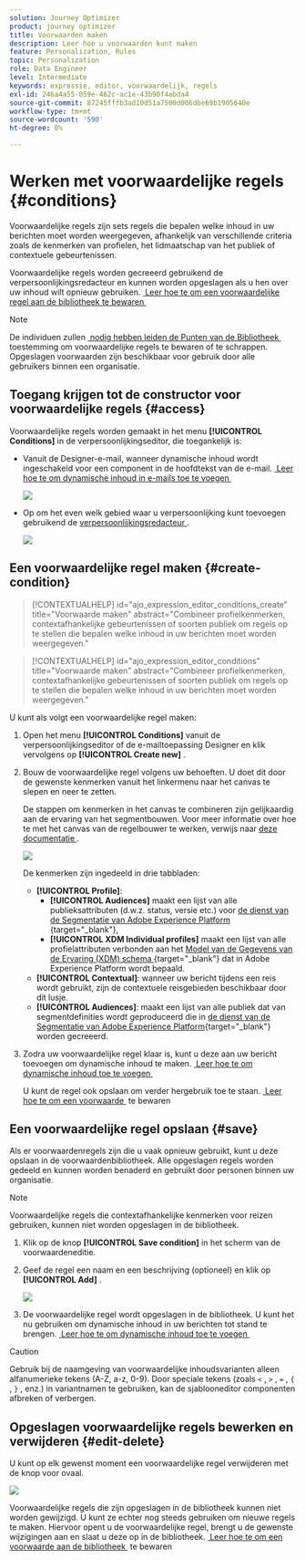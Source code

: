 ```yaml
---
solution: Journey Optimizer
product: journey optimizer
title: Voorwaarden maken
description: Leer hoe u voorwaarden kunt maken
feature: Personalization, Rules
topic: Personalization
role: Data Engineer
level: Intermediate
keywords: expressie, editor, voorwaardelijk, regels
exl-id: 246a4a55-059e-462c-ac1e-43b90f4abda4
source-git-commit: 87245fffb3ad10d51a7500d006dbe69b1905640e
workflow-type: tm+mt
source-wordcount: '590'
ht-degree: 0%

---
```


# Werken met voorwaardelijke regels {#conditions}

Voorwaardelijke regels zijn sets regels die bepalen welke inhoud in uw berichten moet worden weergegeven, afhankelijk van verschillende criteria zoals de kenmerken van profielen, het lidmaatschap van het publiek of contextuele gebeurtenissen.

Voorwaardelijke regels worden gecreeerd gebruikend de verpersoonlijkingsredacteur en kunnen worden opgeslagen als u hen over uw inhoud wilt opnieuw gebruiken. [&#x200B; Leer hoe te om een voorwaardelijke regel aan de bibliotheek te bewaren &#x200B;](#save)

>[!NOTE]
>
>De individuen zullen [&#x200B; nodig hebben leiden de Punten van de Bibliotheek &#x200B;](../administration/ootb-product-profiles.md) toestemming om voorwaardelijke regels te bewaren of te schrappen. Opgeslagen voorwaarden zijn beschikbaar voor gebruik door alle gebruikers binnen een organisatie.

## Toegang krijgen tot de constructor voor voorwaardelijke regels {#access}

Voorwaardelijke regels worden gemaakt in het menu **[!UICONTROL Conditions]** in de verpersoonlijkingseditor, die toegankelijk is:

* Vanuit de Designer-e-mail, wanneer dynamische inhoud wordt ingeschakeld voor een component in de hoofdtekst van de e-mail. [&#x200B; Leer hoe te om dynamische inhoud in e-mails toe te voegen &#x200B;](dynamic-content.md#emails)

  ![](assets/conditions-access-email.png)

* Op om het even welk gebied waar u verpersoonlijking kunt toevoegen gebruikend de [&#x200B; verpersoonlijkingsredacteur &#x200B;](personalization-build-expressions.md).

  ![](assets/conditions-access-editor.png)

## Een voorwaardelijke regel maken {#create-condition}

>[!CONTEXTUALHELP]
>id="ajo_expression_editor_conditions_create"
>title="Voorwaarde maken"
>abstract="Combineer profielkenmerken, contextafhankelijke gebeurtenissen of soorten publiek om regels op te stellen die bepalen welke inhoud in uw berichten moet worden weergegeven."

>[!CONTEXTUALHELP]
>id="ajo_expression_editor_conditions"
>title="Voorwaarde maken"
>abstract="Combineer profielkenmerken, contextafhankelijke gebeurtenissen of soorten publiek om regels op te stellen die bepalen welke inhoud in uw berichten moet worden weergegeven."

U kunt als volgt een voorwaardelijke regel maken:

1. Open het menu **[!UICONTROL Conditions]** vanuit de verpersoonlijkingseditor of de e-mailtoepassing Designer en klik vervolgens op **[!UICONTROL Create new]** .

1. Bouw de voorwaardelijke regel volgens uw behoeften. U doet dit door de gewenste kenmerken vanuit het linkermenu naar het canvas te slepen en neer te zetten.

   De stappen om kenmerken in het canvas te combineren zijn gelijkaardig aan de ervaring van het segmentbouwen. Voor meer informatie over hoe te met het canvas van de regelbouwer te werken, verwijs naar [&#x200B; deze documentatie &#x200B;](https://experienceleague.adobe.com/docs/experience-platform/segmentation/ui/segment-builder.html?lang=nl-NL#rule-builder-canvas).

   ![](assets/conditions-create.png)

   De kenmerken zijn ingedeeld in drie tabbladen:

   * **[!UICONTROL Profile]**:
      * **[!UICONTROL Audiences]** maakt een lijst van alle publieksattributen (d.w.z. status, versie etc.) voor [&#x200B; de dienst van de Segmentatie van Adobe Experience Platform &#x200B;](https://experienceleague.adobe.com/docs/experience-platform/segmentation/home.html?lang=nl-NL){target="_blank"},
      * **[!UICONTROL XDM Individual profiles]** maakt een lijst van alle profielattributen verbonden aan het [&#x200B; Model van de Gegevens van de Ervaring (XDM) schema &#x200B;](https://experienceleague.adobe.com/docs/experience-platform/xdm/home.html?lang=nl){target="_blank"} dat in Adobe Experience Platform wordt bepaald.
   * **[!UICONTROL Contextual]**: wanneer uw bericht tijdens een reis wordt gebruikt, zijn de contextuele reisgebieden beschikbaar door dit lusje.
   * **[!UICONTROL Audiences]**: maakt een lijst van alle publiek dat van segmentdefinities wordt geproduceerd die in [&#x200B; de dienst van de Segmentatie van Adobe Experience Platform &#x200B;](https://experienceleague.adobe.com/docs/experience-platform/segmentation/home.html?lang=nl-NL){target="_blank"} worden gecreeerd.

1. Zodra uw voorwaardelijke regel klaar is, kunt u deze aan uw bericht toevoegen om dynamische inhoud te maken. [&#x200B; Leer hoe te om dynamische inhoud toe te voegen &#x200B;](dynamic-content.md)

   U kunt de regel ook opslaan om verder hergebruik toe te staan. [&#x200B; Leer hoe te om een voorwaarde &#x200B;](#save) te bewaren

## Een voorwaardelijke regel opslaan {#save}

Als er voorwaardenregels zijn die u vaak opnieuw gebruikt, kunt u deze opslaan in de voorwaardenbibliotheek. Alle opgeslagen regels worden gedeeld en kunnen worden benaderd en gebruikt door personen binnen uw organisatie.

>[!NOTE]
>
>Voorwaardelijke regels die contextafhankelijke kenmerken voor reizen gebruiken, kunnen niet worden opgeslagen in de bibliotheek.

1. Klik op de knop **[!UICONTROL Save condition]** in het scherm van de voorwaardeneditie.

1. Geef de regel een naam en een beschrijving (optioneel) en klik op **[!UICONTROL Add]** .

   ![](assets/conditions-name-description.png)

1. De voorwaardelijke regel wordt opgeslagen in de bibliotheek. U kunt het nu gebruiken om dynamische inhoud in uw berichten tot stand te brengen. [&#x200B; Leer hoe te om dynamische inhoud toe te voegen &#x200B;](dynamic-content.md)


>[!CAUTION]
>
>Gebruik bij de naamgeving van voorwaardelijke inhoudsvarianten alleen alfanumerieke tekens (A-Z, a-z, 0-9). Door speciale tekens (zoals `<` , `>` , `=` , `{` , `}` , enz.) in variantnamen te gebruiken, kan de sjablooneditor componenten afbreken of verbergen.

## Opgeslagen voorwaardelijke regels bewerken en verwijderen {#edit-delete}

U kunt op elk gewenst moment een voorwaardelijke regel verwijderen met de knop voor ovaal.

![](assets/conditions-open.png)

Voorwaardelijke regels die zijn opgeslagen in de bibliotheek kunnen niet worden gewijzigd. U kunt ze echter nog steeds gebruiken om nieuwe regels te maken. Hiervoor opent u de voorwaardelijke regel, brengt u de gewenste wijzigingen aan en slaat u deze op in de bibliotheek. [&#x200B; Leer hoe te om een voorwaarde aan de bibliotheek &#x200B;](#save) te bewaren

